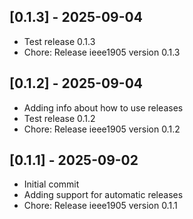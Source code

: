 ## [0.1.3] - 2025-09-04
- Test release 0.1.3
- Chore: Release ieee1905 version 0.1.3
## [0.1.2] - 2025-09-04
- Adding info about how to use releases
- Test release 0.1.2
- Chore: Release ieee1905 version 0.1.2
## [0.1.1] - 2025-09-02
- Initial commit
- Adding support for automatic releases
- Chore: Release ieee1905 version 0.1.1
